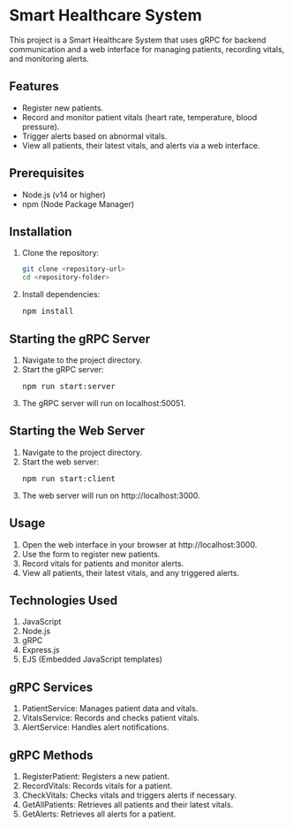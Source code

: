 # Smart Healthcare System

This project is a Smart Healthcare System that uses gRPC for backend communication and a web interface for managing patients, recording vitals, and monitoring alerts.

## Features
- Register new patients.
- Record and monitor patient vitals (heart rate, temperature, blood pressure).
- Trigger alerts based on abnormal vitals.
- View all patients, their latest vitals, and alerts via a web interface.

## Prerequisites
- Node.js (v14 or higher)
- npm (Node Package Manager)

## Installation
1. Clone the repository:
   ```bash
   git clone <repository-url>
   cd <repository-folder>

2. Install dependencies:  
    <pre>npm install </pre>


## Starting the gRPC Server

1. Navigate to the project directory. 
2. Start the gRPC server:
    <pre>npm run start:server </pre>
3. The gRPC server will run on localhost:50051.


## Starting the Web Server
1. Navigate to the project directory.
2. Start the web server:
    <pre>npm run start:client </pre>
3. The web server will run on http://localhost:3000.


## Usage
1. Open the web interface in your browser at http://localhost:3000.
2. Use the form to register new patients. 
3. Record vitals for patients and monitor alerts. 
4. View all patients, their latest vitals, and any triggered alerts.


## Technologies Used
1. JavaScript
2. Node.js 
3. gRPC 
4. Express.js 
5. EJS (Embedded JavaScript templates)

## gRPC Services
1. PatientService: Manages patient data and vitals.
2. VitalsService: Records and checks patient vitals.
3. AlertService: Handles alert notifications.

## gRPC Methods
1. RegisterPatient: Registers a new patient.
2. RecordVitals: Records vitals for a patient.
3. CheckVitals: Checks vitals and triggers alerts if necessary.
4. GetAllPatients: Retrieves all patients and their latest vitals.
5. GetAlerts: Retrieves all alerts for a patient.